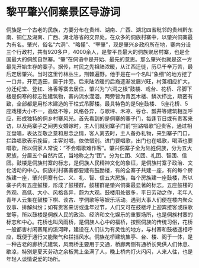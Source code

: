 # 黎平肇兴侗寨景区导游词  
侗族是一个古老的民族，方要分布在贵州、湖南、广西、湖北四省毗邻的贵州黔东南、铜仁及湖南、广西、湖北等省的交界处。在众多的侗族村寨中，以肇兴侗寨最为有名。肇兴，俗名“六洞”、“略懂”、“宰肇”，现是肇兴乡政府所在地，寨内分设三个行政村，共有920多户，4000余人，是黎平县最大的侗族聚居村寨，也是全国最大的侗族自然寨。“肇”在侗语中是开始、最先的意思。那么肇兴也就是这一方最先开始生存的寨子。据传，村民之先祖陆浓暖，从江西迁徙，历尽千辛万苦，最后定居肇兴。当时这里竹林丛生，荆棘遍野。他于是在一个名叫“象细”的地方挖了一口井，开荒造田，居于井旁。后来陆浓暖的后裔逐渐发展兴旺，村落相应扩大，分迁纪堂、登杠、洛香等寨去居住，肇兴为“六洞之根”鼓楼、戏台、花桥、吊脚下楼是侗寒的标志性建筑物，寨内流水滢洄，两旁皆为青瓦木楼、鳞次栉比，疏密有致，全部都是用杉木建造的干栏式吊脚楼。最具特色的是5座鼓楼、 5座花桥、5座戏楼大小不一，高低不等，风格各异，与歌坪、禾凉、谷仓、瓢井等建筑相互呼应，形成独特的侗乡村寨风光。首先看到的是侗寨的寨子门，每逢节日或有贵客来访，以及两寨子之间男女婚嫁时，主人们就到寨子门前“拦路唱歌”迎贵客，通过相互盘唱，表达互敬之意和思念之情，客人离去时，主人备办礼物，来到寨子门口，拦路唱歌表示挽留，主客对唱，依依惜别。进门要唱歌，出门也在唱歌，喝酒也要唱歌，所以侗家人常说：“不会唱歌难作客”。肇兴侗寨子全为陆姓侗族，分为五大房族，分居五个自然片区，当地称之为“团”。分为仁团、义团、礼团、智团、信团。鼓楼是侗族村寨的标志，是侗族人民精神文化的象征，是侗族村寨子政治、文化活动的中心。侗族村村寨寨都要建有鼓励楼，有的全寨子共建一座，有的每个房族建一座，肇兴侗寨有仁、义、礼、智、信五大房族，每个房族建一座鼓楼，所以寨子内有五座鼓楼，形成了鼓楼群。鼓楼群是肇兴侗寨最显著的标志。五座鼓楼的外观、高低、大小、风格各异，蔚为大观。鼓楼用处很多，平日劳动之作，老年人青年人云集在鼓楼下棋、谈古、学侗歌等等娱乐活动。遇到大事人们便在楼内聚众议事、排解纠纷；如有贵客来访或逢年过节，人们又可在鼓楼坪上迎宾接客或踩歌堂等，所以鼓楼是侗族人民的政治、经济和文化娱乐的重要场所，也是侗族村寨的标志和中心。花桥也叫风雨桥，是侗族人心中的福桥，按照侗族的传统习俗，花桥一般都害村闲寨尾的溪河畔，建设在人们认为有灵性的地方，与村寨和鼓楼遥相呼应，既便于通行又能聚气和拦挡风水。侗族花桥建筑集亭、台、楼、阁于一体，是一种古老的廊桥式建筑，风雨桥主要用于交通，桥廊两侧有通桥长凳供人们休息、歇凉，特别是夏天劳动之余板凳上坐满了人，晚上桥内灯火闪闪，人来人往，也是年轻人谈情说爱的场所。  
